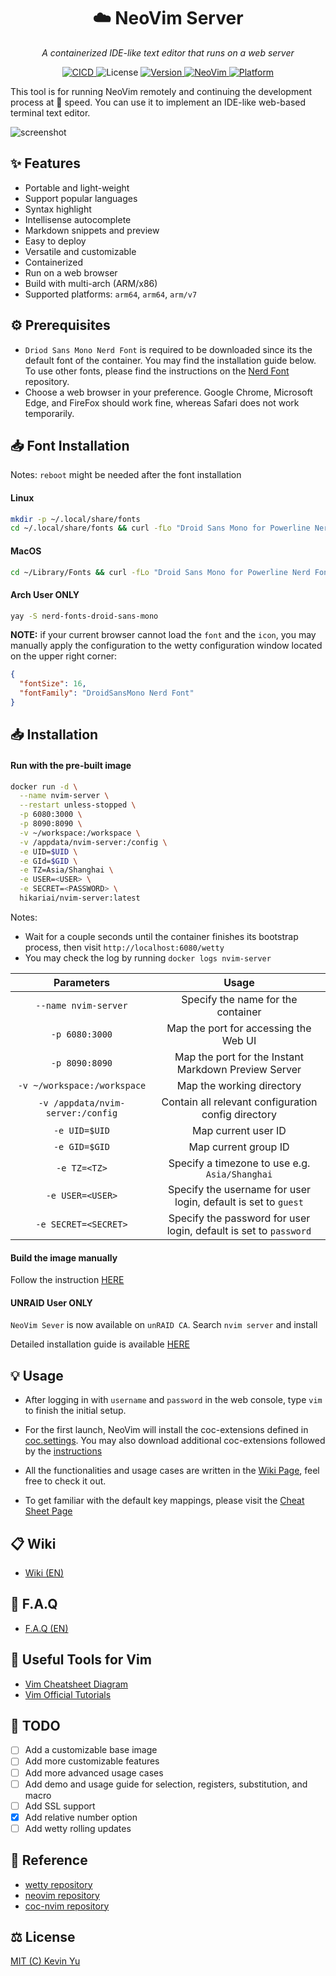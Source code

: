 <h1 align="center"> ☁️ NeoVim  Server</h1>
<p align="center">
    <em>A containerized IDE-like text editor that runs on a web server</em>
</p>

<p align="center">
    <a href='https://github.com/yqlbu/neovim-server/actions?query=workflow%3A"Docker+CI+Builds"'>
        <img src='https://github.com/yqlbu/neovim-server/workflows/Docker%20CI%20Builds/badge.svg' alt="CICD"/>
    </a>
    <img src="https://img.shields.io/github/license/yqlbu/neovim-server" alt="License"/>
    <a href="https://hub.docker.com/repository/docker/hikariai/nvim-server">
        <img src="https://img.shields.io/badge/Docker-19.03-blue" alt="Version">
    </a>
    <a href="https://github.com/neovim/neovim">
        <img src="https://img.shields.io/badge/neovim-0.5.0-violet.svg" alt="NeoVim"/>
    </a>
    <a href="https://hub.docker.com/repository/docker/hikariai/nvim-servers">
        <img src="https://img.shields.io/badge/platform-%20Linux%20|%20OSX%20|%20ARM-red.svg" alt="Platform"/>
    </a>
</p>

This tool is for running NeoVim remotely and continuing the development process at 🚀 speed.
You can use it to implement an IDE-like web-based terminal text editor.

![screenshot](https://github.com/yqlbu/neovim-server/raw/master/demo.gif)

## ✨ Features

- Portable and light-weight
- Support popular languages
- Syntax highlight
- Intellisense autocomplete
- Markdown snippets and preview
- Easy to deploy
- Versatile and customizable
- Containerized
- Run on a web browser
- Build with multi-arch (ARM/x86)
- Supported platforms: `arm64`, `arm64`, `arm/v7`

## ⚙️ Prerequisites

- `Driod Sans Mono Nerd Font` is required to be downloaded since its the default font of the container. You may find the installation guide below. To use other fonts, please find the instructions on the [Nerd Font](https://github.com/ryanoasis/nerd-fonts) repository.
- Choose a web browser in your preference. Google Chrome, Microsoft Edge, and FireFox should work fine, whereas Safari does not work temporarily.

## 📥 Font Installation

Notes: `reboot` might be needed after the font installation

#### Linux

```bash
mkdir -p ~/.local/share/fonts
cd ~/.local/share/fonts && curl -fLo "Droid Sans Mono for Powerline Nerd Font Complete.otf" https://github.com/ryanoasis/nerd-fonts/raw/master/patched-fonts/DroidSansMono/complete/Droid%20Sans%20Mono%20Nerd%20Font%20Complete.otf
```

#### MacOS

```bash
cd ~/Library/Fonts && curl -fLo "Droid Sans Mono for Powerline Nerd Font Complete.otf" https://github.com/ryanoasis/nerd-fonts/raw/master/patched-fonts/DroidSansMono/complete/Droid%20Sans%20Mono%20Nerd%20Font%20Complete.otf
```

#### Arch User ONLY

```bash
yay -S nerd-fonts-droid-sans-mono
```

**NOTE:** if your current browser cannot load the `font` and the `icon`, you may manually apply the configuration to the wetty configuration window located on the upper right corner:

```json
{
  "fontSize": 16,
  "fontFamily": "DroidSansMono Nerd Font"
}
```

## 📥 Installation

#### Run with the pre-built image

```bash
docker run -d \
  --name nvim-server \
  --restart unless-stopped \
  -p 6080:3000 \
  -p 8090:8090 \
  -v ~/workspace:/workspace \
  -v /appdata/nvim-server:/config \
  -e UID=$UID \
  -e GId=$GID \
  -e TZ=Asia/Shanghai \
  -e USER=<USER> \
  -e SECRET=<PASSWORD> \
  hikariai/nvim-server:latest
```

Notes:

- Wait for a couple seconds until the container finishes its bootstrap process, then visit `http://localhost:6080/wetty`
- You may check the log by running `docker logs nvim-server`

|            Parameters             |                               Usage                               |
| :-------------------------------: | :---------------------------------------------------------------: |
|       `--name nvim-server`        |                Specify the name for the container                 |
|          `-p 6080:3000`           |               Map the port for accessing the Web UI               |
|          `-p 8090:8090`           |       Map the port for the Instant Markdown Preview Server        |
|    `-v ~/workspace:/workspace`    |                     Map the working directory                     |
| `-v /appdata/nvim-server:/config` |        Contain all relevant configuration config directory        |
|           `-e UID=$UID`           |                        Map current user ID                        |
|           `-e GID=$GID`           |                       Map current group ID                        |
|           `-e TZ=<TZ>`            |          Specify a timezone to use e.g. `Asia/Shanghai`           |
|         `-e USER=<USER>`          |  Specify the username for user login, default is set to `guest`   |
|       `-e SECRET=<SECRET>`        | Specify the password for user login, default is set to `password` |

#### Build the image manually

Follow the instruction [HERE](https://github.com/yqlbu/neovim-server/wiki/Installation#build-container-image-manually)

#### UNRAID User ONLY

`NeoVim Sever` is now available on `unRAID CA`. Search `nvim server` and install

Detailed installation guide is available [HERE](https://github.com/yqlbu/unraid-templates)

## 💡 Usage

- After logging in with `username` and `password` in the web console, type `vim` to finish the initial setup.

- For the first launch, NeoVim will install the coc-extensions defined in [coc.settings](https://github.com/yqlbu/neovim-server/blob/master/nvim/coc-settings.json). You may also download additional coc-extensions followed by the [instructions](https://github.com/neoclide/coc.nvim/wiki/Using-coc-extensions)

- All the functionalities and usage cases are written in the [Wiki Page](https://github.com/yqlbu/neovim-server/wiki), feel free to check it out.

- To get familiar with the default key mappings, please visit the [Cheat Sheet Page](https://github.com/yqlbu/neovim-server/wiki/Cheat-sheet)

## 📋 Wiki

- [Wiki (EN)](https://github.com/yqlbu/neovim-server/wiki)

## 💬 F.A.Q

- [F.A.Q (EN)](https://github.com/yqlbu/neovim-server/wiki/F.A.Q)

## 🔨 Useful Tools for Vim

- [Vim Cheatsheet Diagram](https://quickref.me/vim)
- [Vim Official Tutorials](https://www.tutorialspoint.com/vim/vim_macros.htm)

## 📝 TODO

- [ ] Add a customizable base image
- [ ] Add more customizable features
- [ ] Add more advanced usage cases
- [ ] Add demo and usage guide for selection, registers, substitution, and macro
- [ ] Add SSL support
- [x] Add relative number option
- [ ] Add wetty rolling updates

## 📝 Reference

- [wetty repository](https://github.com/butlerx/wetty)
- [neovim repository](https://github.com/neovim/neovim)
- [coc-nvim repository](https://github.com/neoclide/coc.nvim)

## ⚖️ License

[MIT (C) Kevin Yu](https://github.com/yqlbu/neovim-server/blob/master/LICENSE)
